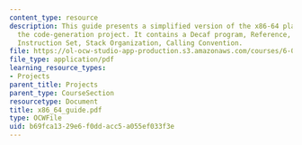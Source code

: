 ```yaml
---
content_type: resource
description: This guide presents a simplified version of the x86-64 platform, for
  the code-generation project. It contains a Decaf program, Reference, Registers,
  Instruction Set, Stack Organization, Calling Convention.
file: https://ol-ocw-studio-app-production.s3.amazonaws.com/courses/6-035-computer-language-engineering-sma-5502-fall-2005/b69fca1329e6f0ddacc5a055ef033f3e_x86_64_guide.pdf
file_type: application/pdf
learning_resource_types:
- Projects
parent_title: Projects
parent_type: CourseSection
resourcetype: Document
title: x86_64_guide.pdf
type: OCWFile
uid: b69fca13-29e6-f0dd-acc5-a055ef033f3e
---
```

